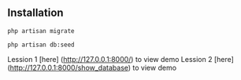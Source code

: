 ## Installation
```
php artisan migrate
```

```
php artisan db:seed
```

Lession 1 [here] (http://127.0.0.1:8000/) to view demo
Lession 2 [here] (http://127.0.0.1:8000/show_database) to view demo

